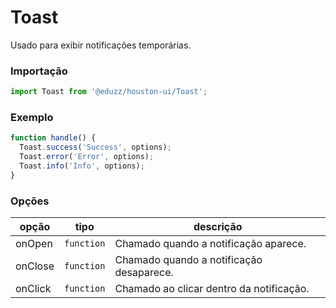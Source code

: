 # Toast

Usado para exibir notificações temporárias.

### Importação

```js
import Toast from '@eduzz/houston-ui/Toast';
```

### Exemplo

```jsx
function handle() {
  Toast.success('Success', options);
  Toast.error('Error', options);
  Toast.info('Info', options);
}
```

### Opções

| opção   | tipo       | descrição                                |
|---------|------------|------------------------------------------|
| onOpen  | `function` | Chamado quando a notificação aparece.    |
| onClose | `function` | Chamado quando a notificação desaparece. |
| onClick | `function` | Chamado ao clicar dentro da notificação. |
